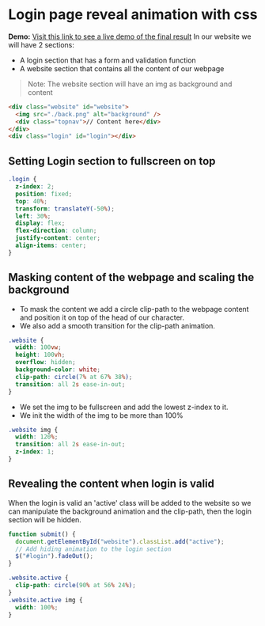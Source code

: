 # Login page reveal animation with css

**Demo:** [Visit this link to see a live demo of the final result](https://dreamy-mcclintock-bad2d5.netlify.app/)
In our website we will have 2 sections:

- A login section that has a form and validation function
- A website section that contains all the content of our webpage

> Note: The website section will have an img as background and content

```html
<div class="website" id="website">
  <img src="./back.png" alt="background" />
  <div class="topnav">// Content here</div>
</div>
<div class="login" id="login"></div>
```

## Setting Login section to fullscreen on top

```css
.login {
  z-index: 2;
  position: fixed;
  top: 40%;
  transform: translateY(-50%);
  left: 30%;
  display: flex;
  flex-direction: column;
  justify-content: center;
  align-items: center;
}
```

## Masking content of the webpage and scaling the background

- To mask the content we add a circle clip-path to the webpage content and position it on top of the head of our character.
- We also add a smooth transition for the clip-path animation.

```css
.website {
  width: 100vw;
  height: 100vh;
  overflow: hidden;
  background-color: white;
  clip-path: circle(7% at 67% 38%);
  transition: all 2s ease-in-out;
}
```

- We set the img to be fullscreen and add the lowest z-index to it.
- We init the width of the img to be more than 100%

```css
.website img {
  width: 120%;
  transition: all 2s ease-in-out;
  z-index: 1;
}
```

## Revealing the content when login is valid

When the login is valid an 'active' class will be added to the website so we can manipulate the background animation and the clip-path, then the login section will be hidden.

```javascript
function submit() {
  document.getElementById("website").classList.add("active");
  // Add hiding animation to the login section
  $("#login").fadeOut();
}
```

```css
.website.active {
  clip-path: circle(90% at 56% 24%);
}
.website.active img {
  width: 100%;
}
```
